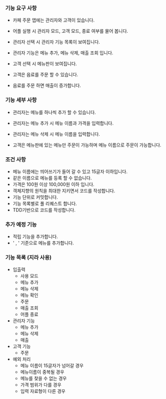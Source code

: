 ### 기능 요구 사항

- 카페 주문 앱에는 관리자와 고객이 있습니다.
- 어플 실행 시 관리자 모드, 고객 모드, 종료 여부를 물어 봅니다.

- 관리자 선택 시 관리자 기능 목록이 보여집니다.
- 관리자 기능은 메뉴 추가, 메뉴 삭제, 매출 조회 입니다.

- 고객 선택 시 메뉴판이 보여집니다.
- 고객은 음료를 주문 할 수 있습니다.
- 음료를 주문 하면 매출이 증가합니다.

### 기능 세부 사항

- 관리자는 메뉴를 하나씩 추가 할 수 있습니다.
- 관리자는 메뉴 추가 시 메뉴 이름과 가격을 입력합니다.
- 관리자는 메뉴 삭제 시 메뉴 이름을 입력합니다.

- 고객은 메뉴판에 있는 메뉴만 주문이 가능하며 메뉴 이름으로 주문이 가능합니다.

### 조건 사항

- 메뉴 이름에는 띄어쓰기가 들어 갈 수 있고 15글자 이하입니다.
- 같은 이름으로 메뉴를 등록 할 수 없습니다.
- 가격은 100원 이상 100,000원 이하 입니다.
- 객체지향의 원칙을 최대한 지키면서 코드를 작성합니다.
- 기능 단위로 커밋합니다.
- 기능 목록별로 풀 리퀘스트 합니다.
- TDD기반으로 코드를 작성합니다.

### 추가 예정 기능

- 적립 기능을 추가합니다.
- ' , ' 기준으로 메뉴를 추가합니다.

### 기능 목록 (지라 사용)

- 입출력
    - 사용 모드
    - 메뉴 추가
    - 메뉴 삭제
    - 메뉴 확인
    - 주문
    - 매출 조회
    - 어플 종료
- 관리자 기능
    - 메뉴 추가
    - 메뉴 삭제
    - 매출
- 고객 기능
    - 주문
- 예외 처리
    - 메뉴 이름이 15글자가 넘어갈 경우
    - 메뉴이름이 중복될 경우
    - 메뉴를 찾을 수 없는 경우
    - 가격 범위가 다를 경우
    - 입력 자료형이 다른 경우